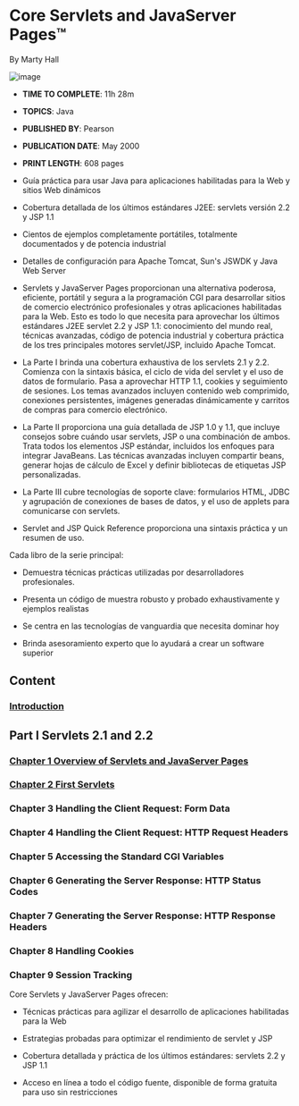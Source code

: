 # Core Servlets and JavaServer Pages™

By Marty Hall

![image](https://github.com/adolfodelarosades/Java/assets/23094588/5ff5469b-d475-4eb1-b7dc-cc3c48e65b41)


* **TIME TO COMPLETE**: 11h 28m
* **TOPICS**: Java
* **PUBLISHED BY**: Pearson
* **PUBLICATION DATE**: May 2000
* **PRINT LENGTH**: 608 pages

* Guía práctica para usar Java para aplicaciones habilitadas para la Web y sitios Web dinámicos

* Cobertura detallada de los últimos estándares J2EE: servlets versión 2.2 y JSP 1.1

* Cientos de ejemplos completamente portátiles, totalmente documentados y de potencia industrial

* Detalles de configuración para Apache Tomcat, Sun's JSWDK y Java Web Server

* Servlets y JavaServer Pages proporcionan una alternativa poderosa, eficiente, portátil y segura a la programación CGI para desarrollar sitios de comercio electrónico profesionales y otras aplicaciones habilitadas para la Web. Esto es todo lo que necesita para aprovechar los últimos estándares J2EE servlet 2.2 y JSP 1.1: conocimiento del mundo real, técnicas avanzadas, código de potencia industrial y cobertura práctica de los tres principales motores servlet/JSP, incluido Apache Tomcat.

* La Parte I brinda una cobertura exhaustiva de los servlets 2.1 y 2.2. Comienza con la sintaxis básica, el ciclo de vida del servlet y el uso de datos de formulario. Pasa a aprovechar HTTP 1.1, cookies y seguimiento de sesiones. Los temas avanzados incluyen contenido web comprimido, conexiones persistentes, imágenes generadas dinámicamente y carritos de compras para comercio electrónico.

* La Parte II proporciona una guía detallada de JSP 1.0 y 1.1, que incluye consejos sobre cuándo usar servlets, JSP o una combinación de ambos. Trata todos los elementos JSP estándar, incluidos los enfoques para integrar JavaBeans. Las técnicas avanzadas incluyen compartir beans, generar hojas de cálculo de Excel y definir bibliotecas de etiquetas JSP personalizadas.

* La Parte III cubre tecnologías de soporte clave: formularios HTML, JDBC y agrupación de conexiones de bases de datos, y el uso de applets para comunicarse con servlets.

* Servlet and JSP Quick Reference proporciona una sintaxis práctica y un resumen de uso.

Cada libro de la serie principal:

* Demuestra técnicas prácticas utilizadas por desarrolladores profesionales.

* Presenta un código de muestra robusto y probado exhaustivamente y ejemplos realistas

* Se centra en las tecnologías de vanguardia que necesita dominar hoy

* Brinda asesoramiento experto que lo ayudará a crear un software superior

## Content

### [Introduction](https://github.com/adolfodelarosades/Java/blob/master/temarios/944_Core_Servlets_and_JavaServer_Pages/00-Introduction.md)

## Part I Servlets 2.1 and 2.2
 	
### [Chapter 1 Overview of Servlets and JavaServer Pages](https://github.com/adolfodelarosades/Java/blob/master/temarios/944_Core_Servlets_and_JavaServer_Pages/01_Overview_of_Servlets_and_JavaServer_Pages.md)
### [Chapter 2 First Servlets](https://github.com/adolfodelarosades/Java/blob/master/temarios/944_Core_Servlets_and_JavaServer_Pages/02_First_Servlet.md)
### Chapter 3 Handling the Client Request: Form Data
### Chapter 4 Handling the Client Request: HTTP Request Headers
### Chapter 5 Accessing the Standard CGI Variables
### Chapter 6 Generating the Server Response: HTTP Status Codes
### Chapter 7 Generating the Server Response: HTTP Response Headers
### Chapter 8 Handling Cookies
### Chapter 9 Session Tracking

Core Servlets y JavaServer Pages ofrecen:

* Técnicas prácticas para agilizar el desarrollo de aplicaciones habilitadas para la Web

* Estrategias probadas para optimizar el rendimiento de servlet y JSP

* Cobertura detallada y práctica de los últimos estándares: servlets 2.2 y JSP 1.1

* Acceso en línea a todo el código fuente, disponible de forma gratuita para uso sin restricciones

